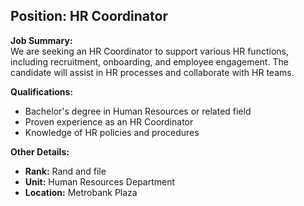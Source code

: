 ## **Position: HR Coordinator**

**Job Summary:**  
We are seeking an HR Coordinator to support various HR functions, including recruitment, onboarding, and employee engagement. The candidate will assist in HR processes and collaborate with HR teams.

**Qualifications:**  
- Bachelor's degree in Human Resources or related field
- Proven experience as an HR Coordinator
- Knowledge of HR policies and procedures

**Other Details:**
- **Rank:** Rand and file
- **Unit:** Human Resources Department
- **Location:** Metrobank Plaza